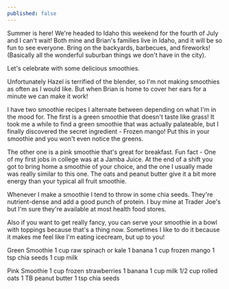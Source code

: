 ```yaml
---
published: false
---
```

Summer is here! We're headed to Idaho this weekend for the fourth of July and I can't wait! Both mine and Brian's families live in Idaho, and it will be so fun to see everyone. Bring on the backyards, barbecues, and fireworks! (Basically all the wonderful suburban things we don't have in the city).

Let's celebrate with some delicious smoothies. 

Unfortunately Hazel is terrified of the blender, so I'm not making smoothies as often as I would like. But when Brian is home to cover her ears for a minute we can make it work! 

I have two smoothie recipes I alternate between depending on what I'm in the mood for. The first is a green smoothie that doesn't taste like grass! It took me a while to find a green smoothie that was actually palateable, but I finally discovered the secret ingredient - Frozen mango! Put this in your smoothie and you won't even notice the greens.  

The other one is a pink smoothie that's great for breakfast. Fun fact - One of my first jobs in college was at a Jamba Juice. At the end of a shift you got to bring home a smoothie of your choice, and the one I usually made was really similar to this one. The oats and peanut butter give it a bit more energy than your typical all fruit smoothie. 

Whenever I make a smoothie I tend to throw in some chia seeds. They're nutrient-dense and add a good punch of protein. I buy mine at Trader Joe's but I'm sure they're available at most health food stores. 

Also if you want to get really fancy, you can serve your smoothie in a bowl with toppings because that's a thing now. Sometimes I like to do it because it makes me feel like I'm eating icecream, but up to you! 

Green Smoothie
1 cup raw spinach or kale
1 banana
1 cup frozen mango
1 tsp chia seeds
1 cup milk

Pink Smoothie
1 cup frozen strawberries
1 banana
1 cup milk
1/2 cup rolled oats
1 TB peanut butter
1 tsp chia seeds


